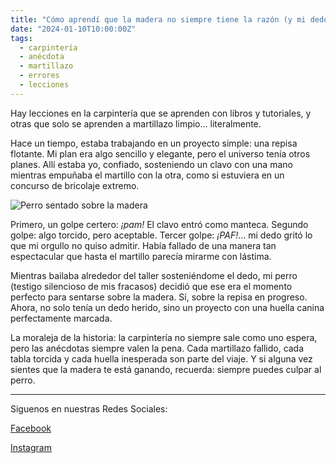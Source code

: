 ```yaml
---
title: "Cómo aprendí que la madera no siempre tiene la razón (y mi dedo tampoco)"
date: "2024-01-10T10:00:00Z"
tags:
  - carpintería
  - anécdota
  - martillazo
  - errores
  - lecciones
---
```


Hay lecciones en la carpintería que se aprenden con libros y tutoriales, y otras que solo se aprenden a martillazo limpio... literalmente.

Hace un tiempo, estaba trabajando en un proyecto simple: una repisa flotante. Mi plan era algo sencillo y elegante, pero el universo tenía otros planes. Allí estaba yo, confiado, sosteniendo un clavo con una mano mientras empuñaba el martillo con la otra, como si estuviera en un concurso de bricolaje extremo.

![Perro sentado sobre la madera](/images/blog/el-martillazo/perro-el-martillazo.webp)

Primero, un golpe certero: *¡pam!* El clavo entró como manteca. Segundo golpe: algo torcido, pero aceptable. Tercer golpe: *¡PAF!*... mi dedo gritó lo que mi orgullo no quiso admitir. Había fallado de una manera tan espectacular que hasta el martillo parecía mirarme con lástima.

Mientras bailaba alrededor del taller sosteniéndome el dedo, mi perro (testigo silencioso de mis fracasos) decidió que ese era el momento perfecto para sentarse sobre la madera. Sí, sobre la repisa en progreso. Ahora, no solo tenía un dedo herido, sino un proyecto con una huella canina perfectamente marcada.

La moraleja de la historia: la carpintería no siempre sale como uno espera, pero las anécdotas siempre valen la pena. Cada martillazo fallido, cada tabla torcida y cada huella inesperada son parte del viaje. Y si alguna vez sientes que la madera te está ganando, recuerda: siempre puedes culpar al perro.


------------------------------------------------------
Siguenos en nuestras Redes Sociales:

[Facebook](https://www.facebook.com/profile.php?id=61568348423541)

[Instagram](https://www.instagram.com/thewoodbench/)
